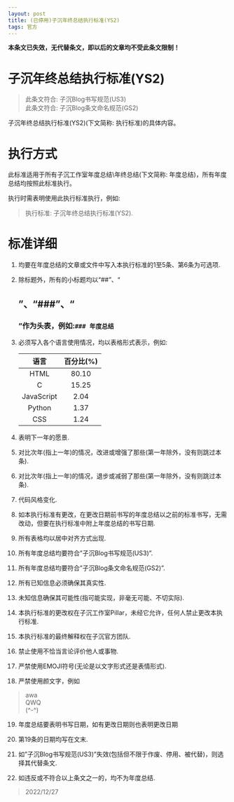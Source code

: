 ```yaml
---
layout: post
title: (已停用)子沉年终总结执行标准(YS2)
tags: 官方
---
```


**本条文已失效，无代替条文，即以后的文章均不受此条文限制！**

# 子沉年终总结执行标准(YS2)

> 此条文符合: 子沉Blog书写规范(US3)<br>此条文符合: 子沉Blog条文命名规范(GS2)

子沉年终总结执行标准(YS2)(下文简称: 执行标准)的具体内容。

# 执行方式

此标准适用于所有子沉工作室年度总结\年终总结(下文简称: 年度总结)，所有年度总结均按照此标准执行。

执行时需表明使用此执行标准执行，例如:

> 执行标准: 子沉年终总结执行标准(YS2).

# 标准详细

1. 均要在年度总结的文章或文件中写入本执行标准的1至5条、第6条为可选项.
2. 除标题外，所有的小标题均以“##”、“<h2>”、“###”、“<h3>”作为头表，例如:`### 年度总结`

3. 必须写入各个语言使用情况，均以表格形式表示，例如:

    |语言 |	百分比(%)|
    |:----:|:----:|
    |HTML |	80.10|
    |C 	|15.25|
    |JavaScript |	2.04|
    |Python 	|1.37|
    |CSS |	1.24|

4. 表明下一年的愿景.

5. 对比次年(指上一年)的情况，改进或增强了那些(第一年除外，没有则跳过本条).

6. 对比次年(指上一年)的情况，退步或减弱了那些(第一年除外，没有则跳过本条).

7. 代码风格变化.

8. 如本执行标准有更改，在更改日期前书写的年度总结以之前的标准书写，无需改动，但要在执行标准中附上年度总结的书写日期.

9. 所有表格均以居中对齐方式出现.

10. 所有年度总结均要符合”子沉Blog书写规范(US3)”.

11. 所有年度总结均要符合”子沉Blog条文命名规范(GS2)”.

12. 所有已知信息必须确保其真实性.

13. 未知信息确保其可能性(指可能实现，非毫无可能、不切实际).

14. 本执行标准的更改权在子沉工作室Pillar，未经它允许，任何人禁止更改本执行标准.

15. 本执行标准的最终解释权在子沉官方团队.

16. 禁止使用不恰当言论评价他人或事物.

17. 严禁使用EMOJI符号(无论是以文字形式还是表情形式).

18. 严禁使用颜文字，例如

> awa<br>
> QWQ<br>
> (^-^)

19. 年度总结要表明书写日期，如有更改日期则也表明更改日期

20. 第19条的日期均写在文末.

21. 如”子沉Blog书写规范(US3)”失效(包括但不限于作废、停用、被代替)，则选择其代替条文.

22. 如违反或不符合以上条文之一的，均不为年度总结.

> 2022/12/27
